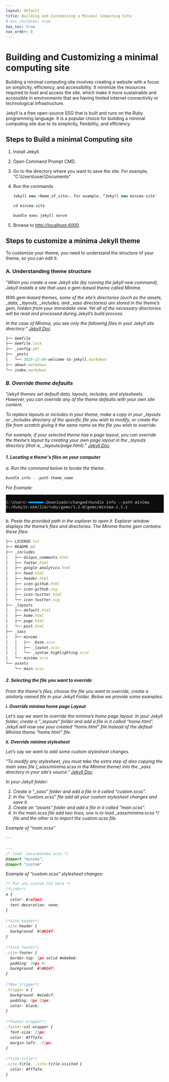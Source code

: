 ```yaml
---
layout: default
title: Building and Customizing a Minimal Computing Site
# has_children: true
has_toc: true
nav_order: 8
---
```


# Building and Customizing a minimal computing site
Building a minimal computing site involves creating a website with a focus on simplicity, efficiency, and accessibility. It minimize the resources required to host and access the site, which make it more sustainable and accessible in environments that are having limited internet connectivity or technological infrastructure.​

Jekyll is a free open-source SSG that is built and runs on the Ruby programming language. It is a popular choice for building a minimal computing site due to its simplicity, flexibility, and efficiency.

## Steps to Build a minimal Computing site
1. Install Jekyll. 
2. Open Command Prompt CMD. 
3. Go to the directory where you want to save the site. For example, “C:\Users\user\Documents” 
4. Run the commands

    ```ts
    Jekyll new <Name_of_site>, For example, “Jekyll new minima-site"
    ```
    ```ts 
    cd minima-site 
    ```
    ```ts
    bundle exec jekyll serve
    ```
5. Browse to [http://localhost:4000](http://localhost:4000). 

## Steps to customize a minima Jekyll theme
To customize your theme, you need to understand the structure of your theme, so you can edit it.

### A. Understanding theme structure

<i>"When you create a new Jekyll site (by running the jekyll new <PATH> command), Jekyll installs a site that uses a gem-based theme called Minima.<i>

*With gem-based themes, some of the site’s directories (such as the assets, _data, _layouts, _includes, and _sass directories) are stored in the theme’s gem, hidden from your immediate view. Yet all of the necessary directories will be read and processed during Jekyll’s build process.*

*In the case of Minima, you see only the following files in your Jekyll site directory:"* [Jekyll Doc](https://jekyllrb.com/docs/themes/)
```ts
├── Gemfile 
├── Gemfile.lock 
├── _config.yml 
├── _posts 
│   └── 2016-12-04-welcome-to-jekyll.markdown 
├── about.markdown 
└── index.markdown  
```

### B. Override theme defaults

*"Jekyll themes set default data, layouts, includes, and stylesheets. However, you can override any of the theme defaults with your own site content.*

*To replace layouts or includes in your theme, make a copy in your _layouts or _includes directory of the specific file you wish to modify, or create the file from scratch giving it the same name as the file you wish to override.*

*For example, if your selected theme has a page layout, you can override the theme’s layout by creating your own page layout in the _layouts directory (that is, _layouts/page.html).”* [Jekyll Doc](https://jekyllrb.com/docs/themes/)

  

#### 1. Locating a theme's files on your computer 
a. Run the command below to locate the theme.
```ts
bundle info - -path theme_name 
```
For Example:

![locate_theme](assets/img/locate_theme.png)


b. Paste the provided path in the explorer to open it. 
Explorer window displays the theme’s files and directories. The Minima theme gem contains these files:
```ts
├── LICENSE.txt 
├── README.md 
├── _includes 
│   ├── disqus_comments.html 
│   ├── footer.html 
│   ├── google-analytics.html 
│   ├── head.html 
│   ├── header.html 
│   ├── icon-github.html 
│   ├── icon-github.svg 
│   ├── icon-twitter.html 
│   └── icon-twitter.svg 
├── _layouts 
│   ├── default.html 
│   ├── home.html 
│   ├── page.html 
│   └── post.html 
├── _sass 
│   ├── minima 
│   │   ├── _base.scss 
│   │   ├── _layout.scss 
│   │   └── _syntax-highlighting.scss 
│   └── minima.scss 
└── assets 
    └── main.scss
```
#### 2. Selecting the file you want to override
From the theme's files, choose the file you want to override, create a similarly named file in your Jekyll Folder. Below we provide some examples:

**i. Override minima home page Layout**

Let’s say we want to override the minima’s home page layout. In your Jekyll folder, create a “_layouts” folder and add a file in it called “home.html”. Jekyll will now use your created “home.html” file instead of the default Minima theme “home.html” file. 

**ii. Override minima stylesheet**

Let’s say we want to add some custom stylesheet changes.

*"To modify any stylesheet, you must take the extra step of also copying the main sass file (_sass/minima.scss in the Minima theme) into the _sass directory in your site’s source."* [Jekyll Doc](https://jekyllrb.com/docs/themes/)

In your Jekyll folder: 

1. Create a “_sass” folder and add a file in it called “custom.scss”. 
2. In the “custom.scss” file add all your custom stylesheet changes and save it. 
3. Create an “assets” folder and add a file in it called ”main.scss”. 
4. In the main.scss file add two lines, one is to load _sass/minima.scss */ file and the other is to import the custom.scss file. 

Example of “main.scss” 
```ts
--- 

--- 
/* load _sass/minima.scss */ 
@import "minima"; 
@import "custom" 
```
 

Example of “custom.scss” stylesheet changes: 
```ts
/* Put any custom CSS here */ 
/*Links*/ 
a {
  color: #2a7ae2; 
  text-decoration: none; 
}

/*Site header*/ 
.site-header { 
  background: #5d6247; 
} 

/*Site footer*/ 
.site-footer { 
  border-top: 1px solid #e8e8e8; 
  padding: 30px 0; 
  background: #5d6247; 
} 

/*Nav trigger*/ 
.trigger a { 
  background: #e1e6cf; 
  padding: 3px 10px; 
  color: black; 
} 

/*Footer wrapper*/ 
.footer-col-wrapper { 
  font-size: 15px; 
  color: #fffafa; 
  margin-left: -15px; 
} 

/*Site title*/ 
.site-title, .site-title:visited { 
  color: #fffafa; 
} 
```
 
